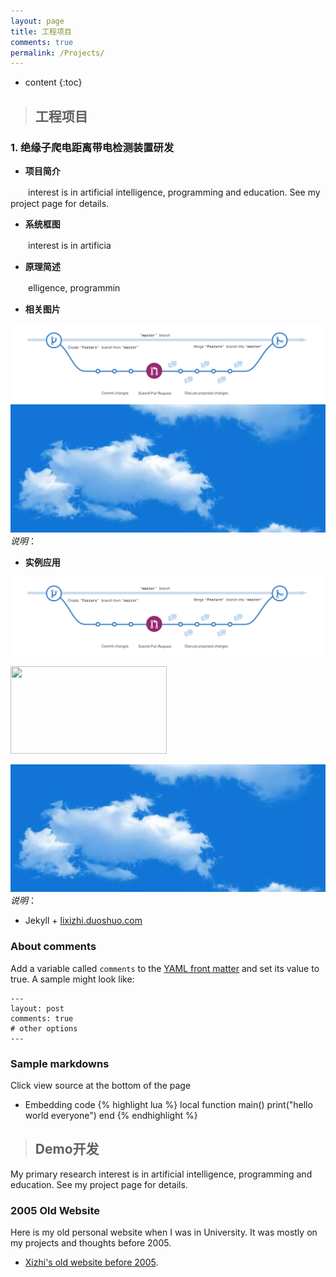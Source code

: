 ```yaml
---
layout: page
title: 工程项目
comments: true
permalink: /Projects/
---
```


* content
{:toc}

> ## 工程项目


### 1. 绝缘子爬电距离带电检测装置研发

* __项目简介__

　　interest is in artificial intelligence, programming and education. See my project page for details.
* __系统框图__

　　interest is in artificia
* __原理简述__

　　elligence, programmin
* __相关图片__

![](image/branching.png)
![](image/timg.png)
_说明_：
* __实例应用__

![](image/branching.png)

<html>
	<p>
    		<img src="http://www.megres.tech/pages/image/branching.png" width="250" height="140">
	</p>
</html>



![](image/timg.png)
_说明_：

* Jekyll + [lixizhi.duoshuo.com](http://lixizhi.duoshuo.com/admin/)

### About comments
Add a variable called `comments` to the [YAML front matter](http://jekyllrb.com/docs/frontmatter/) and set its value to true. A sample might look like:

    ---
    layout: post
    comments: true
    # other options
    ---

### Sample markdowns
Click view source at the bottom of the page

* Embedding code
{% highlight lua %}
local function main()
	print("hello world everyone")
end
{% endhighlight %}


> ## Demo开发

My primary research interest is in artificial intelligence, programming and education. See my project page for details.


### 2005 Old Website 
Here is my old personal website when I was in University. It was mostly on my projects and thoughts before 2005.

* [Xizhi's old website before 2005](/oldsite2005/index.htm). 

